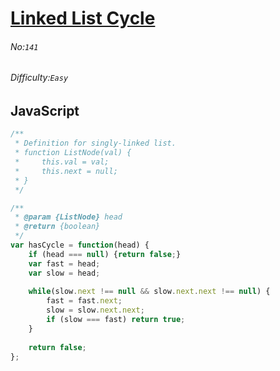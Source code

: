 # [Linked List Cycle](https://leetcode.com/problems/linked-list-cycle/#/description)
###### No:`141`
###### Difficulty:`Easy`
## JavaScript


```js
/**
 * Definition for singly-linked list.
 * function ListNode(val) {
 *     this.val = val;
 *     this.next = null;
 * }
 */

/**
 * @param {ListNode} head
 * @return {boolean}
 */
var hasCycle = function(head) {
    if (head === null) {return false;}
    var fast = head;
    var slow = head;
    
    while(slow.next !== null && slow.next.next !== null) {
        fast = fast.next;
        slow = slow.next.next;
        if (slow === fast) return true;
    }
    
    return false;
};
```
